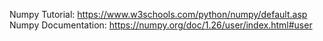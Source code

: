 Numpy Tutorial: https://www.w3schools.com/python/numpy/default.asp
Numpy Documentation: https://numpy.org/doc/1.26/user/index.html#user
